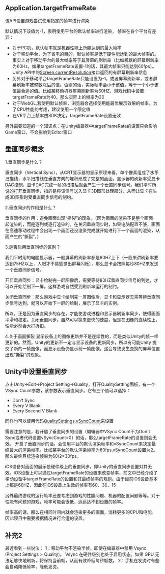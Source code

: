 ## Application.targetFrameRate
该API设置游戏尝试使用指定的帧率进行渲染

默认情况下该值为-1，表明使用平台的默认帧率进行渲染， 帧率在各个平台有差异：
- 对于PC机，默认帧率就是机器性能上所能达到的最大帧率
- 对于移动平台，为了省电的目的，默认帧率是低于硬件能达到的最大帧率的。事实上对于移动平台的最大帧率等于其屏幕的刷新率（比如机器的屏幕刷新率为60Hz，如果targetFrameRate设置-1的话，其最大帧率只能达到60fps）。Unity API中的[Screen.currentResolution](https://docs.unity3d.com/ScriptReference/Resolution.html)接口返回的有屏幕刷新率信息
- 另外对于移动平台targetFrameRate只能设置为-1，或者屏幕刷新率，或者屏幕刷新率被整数除后的值。否则的话，实际帧率会小于该值，等于一个小于该值最合适的值。比如某移动机器屏幕刷新率为60HZ，游戏代码中设置targetFrameRate为40，那么实际上的帧率为30
- 对于WebGL,若使用默认帧率，浏览器会选择使用能最优展示效果的帧率。为了CPU性能的考虑，建议使用一个限定值
- 在VR平台上帧率由SDK决定，targetFrameRate设置无效

另外需要知道的一个知识点：在Unity编辑器中targetFrameRate的设置只会影响Game窗口，不会影响到Editor窗口

## 垂直同步概念
1.垂直同步是什么？

垂直同步（Vertical Sync），从CRT显示器的显示原理来看，单个像素组成了水平扫描线，水平扫描线在垂直方向的堆积形成了完整的画面。显示器的刷新率受显卡DAC控制，显卡DAC完成一帧的扫描后就会产生一个垂直同步信号。我们平时所说的打开垂直同步，指的是将该信号送入显卡3D图形处理部分，从而让显卡在生成3D图形时受垂直同步信号的制约。

2.垂直同步的作用是什么？

垂直同步的作用：避免画面出现“撕裂”的现象。（因为画面的渲染不是整个画面一起渲染的，而是逐列或逐行渲染的。在关闭垂直同步时，如果电脑配置不够，画面在高速移动过程中会出现一个画面还没渲染完成就开始进行下一个画面的渲染，从而产生的“撕裂”。）

3.是否启用垂直同步的区别？

我们平时用的电脑显示器，一般屏幕的刷新率都是80HZ上下（一般来讲刷新率要达到75HZ以上，人眼才不易感觉出屏幕闪烁），那么显卡会按照每秒80HZ来发送一个垂直同步信号。

开启垂直同步：显卡绘制完一屏图像后，需要等待80HZ垂直同步信号的到达，才可以开始绘制下一屏。这样游戏自然受到刷新率运行的制约。

关闭垂直同步：那么游戏中显卡绘制完一屏图像后，显卡和显示器无需等待垂直同步信号达到，就可以开始下一屏的绘制，展示了显卡的实例。

所以，正是因为垂直同步的存在，才能使游戏进程和显示器刷新率同步，使得画面平滑和稳定。关闭垂直同步，虽然可以换来更快的速度，但是在图像的连续性上，性能必然会大打折扣。

4.关于画面撕裂
显示设备上的图像更新并不是连续性的，而是类似Unity的帧一样更新的。然而，Unity的更新不一定与显示设备的更新同步，所以有可能Unity 提交了新的一帧图像，而显示设备仍显示前一帧图像。这会导致发生变换的屏幕位置出现“撕裂”的现象。 

## Unity中设置垂直同步
点击Unity->Edit->Project Setting->Quality，打开QualitySetting面板，有一个VSync Count参数，该参数表示垂直同步。它有三个值可以选择：
- Don't Sync
- Every V Blank
- Every Second V Blank

同样也可以使用代码[QualitySettings.vSyncCount](https://docs.unity3d.com/ScriptReference/QualitySettings-vSyncCount.html)来设置

需要注意的是，若开启了垂直同步的设置（编辑器中VSync Count不为Don't Sync或者代码设置vSyncCount>0）的话，那么targetFrameRate的设置则会无效。
开启了垂直同步的话，会使用平台的默认渲染帧率和vSyncCount来决定最终最大的渲染帧率。比如某平台的默认渲染帧率为60fps,vSyncCount设置为2。那么最终目标渲染帧率为60/2=30fps。

iOS设备对画面的展示是硬件级上的垂直同步，即Unity的垂直同步设置对其无效。iOS设备上可以通过targetFrameRate的设置来改变帧率，前文中已经介绍了移动设备中targetFrameRate的设置和其最终帧率的规则。由于目前iOS设备基本上都是60HZ，因此在iOS设备上生效的帧率有60、30、15

另外最终游戏的运行帧率还要考虑到游戏的性能问题、机器的配置问题等等。对于性能有问题的游戏，帧率可能会很低，远远达不到设置的帧率。

帧率高的话，那么在相同时间内就会渲染更多的画面，消耗更多的CPU和电能。因此项目中需要根据情况进行合适的设置。

## 补充2
最近看到一些说法：
1：移动平台不渲染半帧。即使在编辑器中禁用 Vsync (Project Settings > Quality)， Vsync 在硬件级别也处于启用状态。如果 GPU 无法足够快地刷新，将保持当前帧，从而有效降低每秒帧数。
2：手机在发烫时有些会自动降低帧率，降低发烫。
